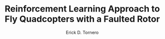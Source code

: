 ---
paperId: 20
author: Erick D. Tornero
publicationauthor: Tornero, E. D.
title: Reinforcement Learning Approach to Fly Quadcopters with a Faulted Rotor
pdf: Oral_Tornero_Erick.pdf
poster: --
alt: --
type: Oral
topic: Robotics
link: https://research.latinxinai.org/papers/neurips/2019/pdf/Oral_Tornero_Erick.pdf
conference: neurips
year: 2019
tags: neurips-2019-op
location: Vancouver, Canada
---